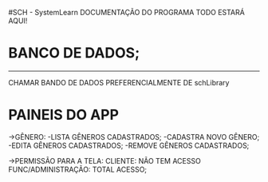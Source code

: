 #SCH - SystemLearn
DOCUMENTAÇÃO DO PROGRAMA TODO ESTARÁ AQUI!


# BANCO DE DADOS;
-----------------------
CHAMAR BANDO DE DADOS PREFERENCIALMENTE DE schLibrary

# PAINEIS DO APP
->GÊNERO:
-LISTA GÊNEROS CADASTRADOS;
-CADASTRA NOVO GÊNERO;
-EDITA GÊNEROS CADASTRADOS;
-REMOVE GÊNEROS CADASTRADOS;

->PERMISSÃO PARA A TELA:
CLIENTE: NÃO TEM ACESSO
FUNC/ADMINISTRAÇÃO: TOTAL ACESSO;
